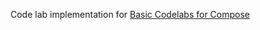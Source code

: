 Code lab implementation for [Basic Codelabs for Compose](https://developer.android.com/codelabs/jetpack-compose-layouts)